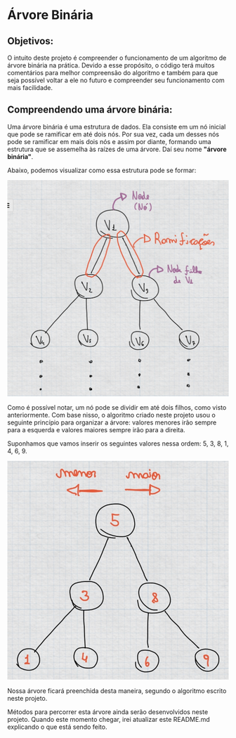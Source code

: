 # Árvore Binária

## Objetivos:
O intuito deste projeto é compreender o funcionamento de um algoritmo de árvore binária na prática. Devido a esse propósito, o código terá muitos comentários para melhor compreensão do algoritmo e também para que seja possível voltar a ele no futuro e compreender seu funcionamento com mais facilidade.


## Compreendendo uma árvore binária:
Uma árvore binária é uma estrutura de dados. Ela consiste em um nó inicial que pode se ramificar em até dois nós. Por sua vez, cada um desses nós pode se ramificar em mais dois nós e assim por diante, formando uma estrutura que se assemelha às raízes de uma árvore. Daí seu nome **"árvore binária"**.

Abaixo, podemos visualizar como essa estrutura pode se formar:


![alt text](https://github.com/GabrielSMedina/Arvore_binaria/blob/main/Imagens/arvore_binaria.jpg?raw=true)

Como é possível notar, um nó pode se dividir em até dois filhos, como visto anteriormente. Com base nisso, o algoritmo criado neste projeto usou o seguinte princípio para organizar a árvore: valores menores irão sempre para a esquerda e valores maiores sempre irão para a direita.

Suponhamos que vamos inserir os seguintes valores nessa ordem: 5, 3, 8, 1, 4, 6, 9.



![alt text](https://github.com/GabrielSMedina/Arvore_binaria/blob/main/Imagens/arvore_preenchida.jpg?raw=true)

Nossa árvore ficará preenchida desta maneira, segundo o algoritmo escrito neste projeto.

Métodos para percorrer esta árvore ainda serão desenvolvidos neste projeto. Quando este momento chegar, irei atualizar este README.md explicando o que está sendo feito.
